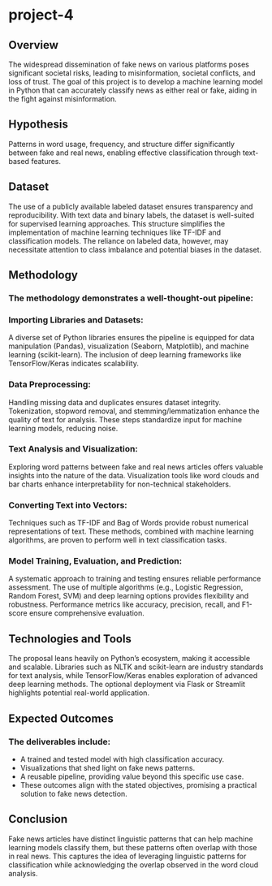 # project-4

## Overview
The widespread dissemination of fake news on various platforms poses significant societal risks, leading to misinformation, societal conflicts, and loss of trust. The goal of this project is to develop a machine learning model in Python that can accurately classify news as either real or fake, aiding in the fight against misinformation.

## Hypothesis
Patterns in word usage, frequency, and structure differ significantly between fake and real news, enabling effective classification through text-based features.


## Dataset
The use of a publicly available labeled dataset ensures transparency and reproducibility. With text data and binary labels, the dataset is well-suited for supervised learning approaches. This structure simplifies the implementation of machine learning techniques like TF-IDF and classification models. The reliance on labeled data, however, may necessitate attention to class imbalance and potential biases in the dataset.


## Methodology
### The methodology demonstrates a well-thought-out pipeline:

### Importing Libraries and Datasets:
A diverse set of Python libraries ensures the pipeline is equipped for data manipulation (Pandas), visualization (Seaborn, Matplotlib), and machine learning (scikit-learn). The inclusion of deep learning frameworks like TensorFlow/Keras indicates scalability.

### Data Preprocessing:
Handling missing data and duplicates ensures dataset integrity.
Tokenization, stopword removal, and stemming/lemmatization enhance the quality of text for analysis. These steps standardize input for machine learning models, reducing noise.

### Text Analysis and Visualization:
Exploring word patterns between fake and real news articles offers valuable insights into the nature of the data. Visualization tools like word clouds and bar charts enhance interpretability for non-technical stakeholders.

### Converting Text into Vectors:
Techniques such as TF-IDF and Bag of Words provide robust numerical representations of text. These methods, combined with machine learning algorithms, are proven to perform well in text classification tasks.

### Model Training, Evaluation, and Prediction:
A systematic approach to training and testing ensures reliable performance assessment. The use of multiple algorithms (e.g., Logistic Regression, Random Forest, SVM) and deep learning options provides flexibility and robustness.
Performance metrics like accuracy, precision, recall, and F1-score ensure comprehensive evaluation.

## Technologies and Tools
The proposal leans heavily on Python’s ecosystem, making it accessible and scalable. Libraries such as NLTK and scikit-learn are industry standards for text analysis, while TensorFlow/Keras enables exploration of advanced deep learning methods. The optional deployment via Flask or Streamlit highlights potential real-world application.

## Expected Outcomes

### The deliverables include:

- A trained and tested model with high classification accuracy.
- Visualizations that shed light on fake news patterns.
- A reusable pipeline, providing value beyond this specific use case.
- These outcomes align with the stated objectives, promising a practical solution to fake news detection.

## Conclusion
Fake news articles have distinct linguistic patterns that can help machine learning models classify them, but these patterns often overlap with those in real news.
This captures the idea of leveraging linguistic patterns for classification while acknowledging the overlap observed in the word cloud analysis.
